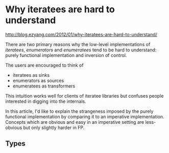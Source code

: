 # Why iteratees are hard to understand
http://blog.ezyang.com/2012/01/why-iteratees-are-hard-to-understand/

There are two primary reasons why the low-level implementations of *iteratees*, *enumerators* and *enumeratees* tend to be hard to understand: purely functional implementation and inversion of control.

The users are encouraged to think of
- iteratees as sinks
- enumerators as sources
- enumeratees as transformers

This intuition works well for clients of iteratee libraries but confuses people interested in digging into the internals.

In this article, I'd like to explain the strangeness imposed by the purely functional implementation by comparing it to an imperative implementation. Concepts which are obvious and easy in an imperative setting are less-obvious but only slightly harder in FP.

## Types
